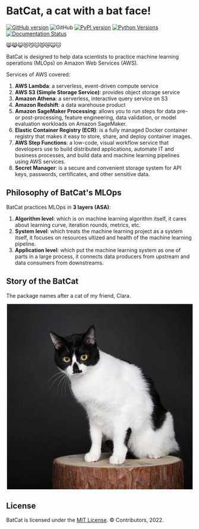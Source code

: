 BatCat, a cat with a bat face!
===

[![GitHub version](https://badge.fury.io/gh/ewen2015%2Fbatcat.svg)](https://badge.fury.io/gh/ewen2015%2Fbatcat)
![GitHub](https://img.shields.io/github/license/ewen2015/batcat)
[![PyPI version](https://badge.fury.io/py/batcat.svg)](https://badge.fury.io/py/batcat)
[![Python Versions](https://img.shields.io/pypi/pyversions/batcat.svg)](https://pypi.python.org/pypi/batcat)
[![Documentation Status](https://readthedocs.org/projects/batcat/badge/?version=latest)](https://batcat.readthedocs.io/en/latest/?badge=latest)


😸😹😺😻😼😽😾😿🙀🐱

BatCat is designed to help data scientists to practice machine learning operations (MLOps) on Amazon Web Services (AWS). 

Services of AWS covered:

1. **AWS Lambda**: a serverless, event-driven compute service
2. **AWS S3 (Simple Storage Service)**: provides object storage service
3. **Amazon Athena**: a serverless, interactive query service on S3
4. **Amazon Redshift**: a data warehouse product
5. **Amazon SageMaker Processing**: allows you to run steps for data pre- or post-processing, feature engineering, data validation, or model evaluation workloads on Amazon SageMaker.
6. **Elastic Container Registry (ECR)**: is a fully managed Docker container registry that makes it easy to store, share, and deploy container images.
7. **AWS Step Functions**: a low-code, visual workflow service that developers use to build distributed applications, automate IT and business processes, and build data and machine learning pipelines using AWS services.
8. **Secret Manager**: is a secure and convenient storage system for API keys, passwords, certificates, and other sensitive data.

Philosophy of BatCat's MLOps
---

BatCat practices MLOps in **3 layers (ASA)**:

1. **Algorithm level**: which is on machine learning algorithm itself, it cares about learning curve, iteration rounds, metrics, etc. 
2. **System level**: which treats the machine learning project as a system itself, it focuses on resources ultized and health of the machine learning pipeline.
3. **Application level**: which put the machine learning system as one of parts in a large process, it connects data producers from upstream and data consumers from downstreams. 


Story of the BatCat
---

The package names after a cat of my friend, Clara. 

<p align="center">
<img width="500" height="500" src="https://raw.githubusercontent.com/Ewen2015/BatCat/master/BatCat.jpeg">
</p>

License
---

BatCat is licensed under the [MIT License](https://github.com/Ewen2015/BatCat/blob/master/LICENSE). © Contributors, 2022.
